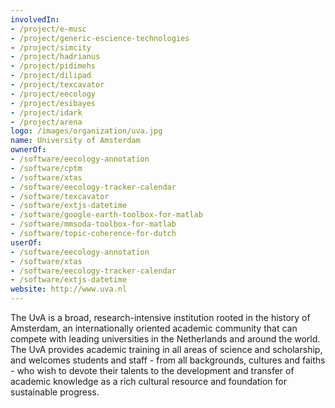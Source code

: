 ```yaml
---
involvedIn:
- /project/e-musc
- /project/generic-escience-technologies
- /project/simcity
- /project/hadrianus
- /project/pidimehs
- /project/dilipad
- /project/texcavator
- /project/eecology
- /project/esibayes
- /project/idark
- /project/arena
logo: /images/organization/uva.jpg
name: University of Amsterdam
ownerOf:
- /software/eecology-annotation
- /software/cptm
- /software/xtas
- /software/eecology-tracker-calendar
- /software/texcavator
- /software/extjs-datetime
- /software/google-earth-toolbox-for-matlab
- /software/mmsoda-toolbox-for-matlab
- /software/topic-coherence-for-dutch
userOf:
- /software/eecology-annotation
- /software/xtas
- /software/eecology-tracker-calendar
- /software/extjs-datetime
website: http://www.uva.nl
---
```

The UvA is a broad, research-intensive institution rooted in the history of Amsterdam, an internationally oriented academic community that can compete with leading universities in the Netherlands and around the world. The UvA provides academic training in all areas of science and scholarship, and welcomes students and staff - from all backgrounds, cultures and faiths - who wish to devote their talents to the development and transfer of academic knowledge as a rich cultural resource and foundation for sustainable progress.
